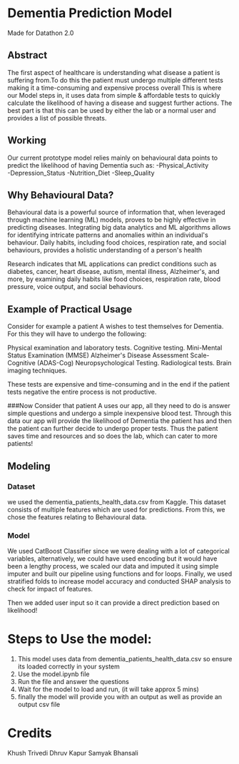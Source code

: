 # Dementia Prediction Model
Made for Datathon 2.0
## Abstract
The first aspect of healthcare is understanding what disease a patient is suffering from.To do this the patient must undergo multiple different tests making it a time-consuming and expensive process overall This is where our Model steps in, it uses data from simple & affordable tests to quickly calculate the likelihood of having a disease and suggest further actions. The best part is that this can be used by either the lab or a normal user and provides a list of possible threats.

## Working
Our current prototype model relies mainly on behavioural data points to predict the likelihood of having Dementia such as: 
-Physical_Activity	
-Depression_Status
-Nutrition_Diet
-Sleep_Quality

## Why Behavioural Data?
Behavioural data is a powerful source of information that, when leveraged through machine learning (ML) models, proves to be highly effective in predicting diseases. Integrating big data analytics and ML algorithms allows for identifying intricate patterns and anomalies within an individual's behaviour. Daily habits, including food choices, respiration rate, and social behaviours, provides a holistic understanding of a person's health

Research indicates that ML applications can predict conditions such as diabetes, cancer, heart disease, autism, mental illness, Alzheimer's, and more, by examining daily habits like food choices, respiration rate, blood pressure, voice output, and social behaviours.


## Example of Practical Usage
Consider for example a patient A wishes to test themselves for Dementia. For this they will have to undergo the following:

Physical examination and laboratory tests. 
Cognitive testing. 
Mini-Mental Status Examination (MMSE) 
Alzheimer's Disease Assessment Scale-Cognitive (ADAS-Cog) 
Neuropsychological Testing. 
Radiological tests. 
Brain imaging techniques.

These tests are expensive and time-consuming and in the end if the patient tests negative the entire process is not productive.

###Now Consider that patient A uses our app, 
all they need to do is answer simple questions and undergo a simple inexpensive blood test.
Through this data our app will provide the likelihood of Dementia the patient has and then the patient can further decide to undergo proper tests.
Thus the patient saves time and resources and so does the lab, which can cater to more patients!


## Modeling

### Dataset 
we used the dementia_patients_health_data.csv from Kaggle. This dataset consists of multiple features which are used for predictions.
From this, we chose the features relating to Behavioural data.

### Model
We used CatBoost Classifier since we were dealing with a lot of categorical variables, alternatively, we could have used encoding but it would have been a lengthy process, we scaled our data and imputed it using simple imputer and built our pipeline using functions and for loops. Finally, we used stratified folds to increase model accuracy and conducted SHAP analysis to check for impact of features.

Then we added user input so it can provide a direct prediction based on likelihood!

# Steps to Use the model:
1. This model uses data from dementia_patients_health_data.csv so ensure its loaded correctly in your system
2. Use the model.ipynb file
3. Run the file and answer the questions
4. Wait for the model to load and run, (it will take approx 5 mins)
4. finally the model will provide you with an output as well as provide an output csv file

# Credits
Khush Trivedi
Dhruv Kapur
Samyak Bhansali
